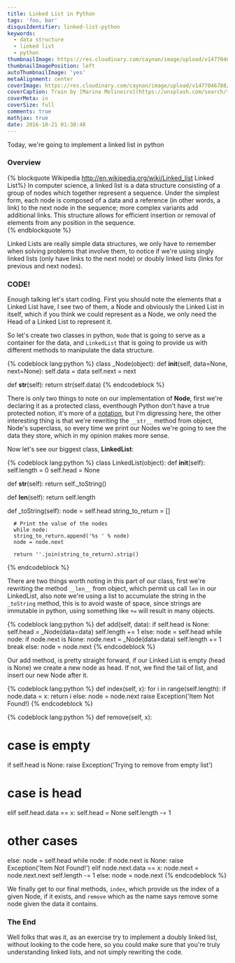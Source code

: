 ```yaml
---
title: Linked List in Python
tags: 'foo, bar'
disqusIdentifier: linked-list-python
keywords:
  - data structure
  - linked list
  - python
thumbnailImage: https://res.cloudinary.com/caynan/image/upload/v1477046788/train-cover_min_z7lwml.jpg
thumbnailImagePosition: left
autoThumbnailImage: 'yes'
metaAlignment: center
coverImage: https://res.cloudinary.com/caynan/image/upload/v1477046788/train-cover_min_z7lwml.jpg
coverCaption: Train by [Marina Molineiro](https://unsplash.com/search/train?photo=kRqA1yFZp1s)
coverMeta: in
coverSize: full
comments: true
mathjax: true
date: 2016-10-21 01:38:48
---
```


Today, we're going to implement a linked list in python

<!-- more -->

### Overview

{% blockquote Wikipedia http://en.wikipedia.org/wiki/Linked_list Linked List%}
In computer science, a linked list is a data structure consisting of a group
of nodes which together represent a sequence. Under the simplest form, each
node is composed of a data and a reference (in other words, a link) to the
next node in the sequence; more complex variants add additional links. This
structure allows for efficient insertion or removal of elements from any
position in the sequence.  
{% endblockquote %}


Linked Lists are really simple data structures, we only have to remember when solving problems that
involve them, to notice if we're using singly linked lists (only have links to the next node) or
doubly linked lists (links for previous and next nodes).

### CODE!

Enough talking let's start coding. First you should note the elements that a
Linked List have, I see two of them, a Node and obviously the Linked List in
itself, which if you think we could represent as a Node, we only need
the Head of a Linked List to represent it.

So let's create two classes in python, `Node` that is going to serve as a
container for the data, and `LinkedList` that is going to provide us with
different methods to manipulate the data structure.

{% codeblock lang:python  %}
class _Node(object):
   def __init__(self, data=None, next=None):
      self.data = data
      self.next = next

   def __str__(self):
      return str(self.data)
{% endcodeblock  %}

There is only two things to note on our implementation of **Node**, first we're
declaring it as a protected class, eventhough Python don't have a true
protected notion, it's more of a [notation](https://google-styleguide.googlecode.com/svn/trunk/pyguide.html#Naming), but I'm digressing here, the other interesting thing is that we're rewriting the `__str__`
method from object, Node's superclass, so every time we print our Nodes we're going to see the data they store, which in my opinion makes more sense.

Now let's see our biggest class, **LinkedList**:

{% codeblock lang:python %}
class LinkedList(object):
   def __init__(self):
      self.length = 0
      self.head = None

   def __str__(self):
      return self._toString()

   def __len__(self):
      return self.length

   def _toString(self):
      node = self.head
      string_to_return = []

      # Print the value of the nodes
      while node:
      string_to_return.append('%s ' % node)
      node = node.next

      return ''.join(string_to_return).strip()
{% endcodeblock %}

There are two things worth noting in this part of our class, first we're rewriting the method
`__len__` from object, which permit us call `len` in our LinkedList, also note we're using a list
to accumulate the string in the `_toString` method, this is to avoid waste of space, since strings
are immutable in python, using something like `+=` will result in many objects.

{% codeblock lang:python %}
def add(self, data):
   if self.head is None:
      self.head = _Node(data=data)
      self.length += 1
   else:
      node = self.head
      while node:
         if node.next is None:
            node.next = _Node(data=data)
            self.length += 1
            break
         else:
            node = node.next
{% endcodeblock %}

Our add method, is pretty straight forward, if our Linked List is empty (head is None) we create a
new node as head. If not, we find the tail of list, and insert our new Node after it.

{% codeblock lang:python %}
def index(self, x):
   for i in range(self.length):
      if node.data = x:
         return i
      else:
         node = node.next
   raise Exception('Item Not Found!)
{% endcodeblock %}

{% codeblock lang:python %}
def remove(self, x):
   # case is empty
   if self.head is None:
      raise Exception('Trying to remove from empty list')
   # case is head
   elif self.head.data == x:
      self.head = None
      self.length -= 1
   # other cases
   else:
      node = self.head
      while node:
         if node.next is None:
            raise Exception('Item Not Found!')
         elif node.next.data == x:
            node.next = node.next.next
            self.length -= 1
         else:
            node = node.next
{% endcodeblock %}

We finally get to our final methods, `index`, which provide us the index of a given Node, if it exists, and `remove` which as the name says remove some node given the data it contains.

### The End

Well folks that was it, as an exercise try to implement a doubly linked list, without looking to the code here, so you could make sure that you're truly understanding linked lists, and not simply rewriting the code.
